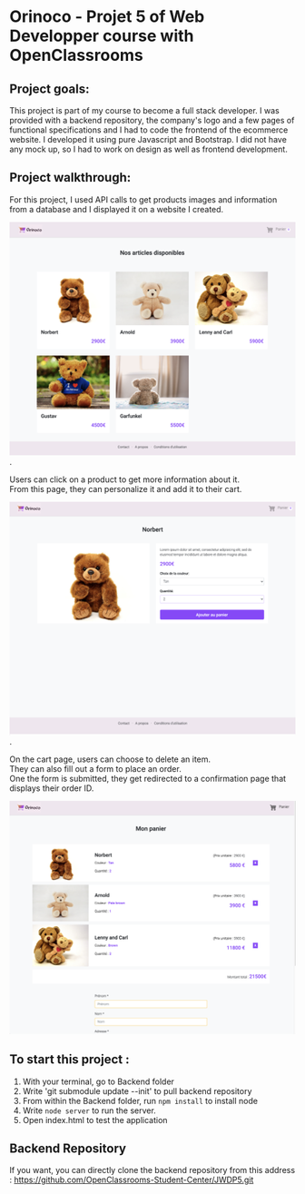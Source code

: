 # Orinoco -  Projet 5 of Web Developper course with OpenClassrooms

## Project goals:

This project is part of my course to become a full stack developer. I was provided with a backend repository, the company's logo and a few pages of functional specifications and I had to code the frontend of the ecommerce website. I developed it using pure Javascript and Bootstrap. I did not have any mock up, so I had to work on design as well as frontend development. 

## Project walkthrough:

For this project, I used API calls to get products images and information from a database and I displayed it on a website I created.   
  
![website](/images/readme/1.png).   
  
  Users can click on a product to get more information about it.  
  From this page, they can personalize it and add it to their cart.   
  
![website](/images/readme/2.png).  
  
On the cart page, users can choose to delete an item.  
They can also fill out a form to place an order.   
One the form is submitted, they get redirected to a confirmation page that displays their order ID. 
  
   ![website](/images/readme/3.png)


## To start this project :

1. With your terminal, go to Backend folder
2. Write 'git submodule update --init' to pull backend repository
3. From within the Backend folder, run `npm install` to install node
4. Write `node server` to run the server. 
5. Open index.html to test the application


## Backend Repository
If you want, you can directly clone the backend repository from this address : 
https://github.com/OpenClassrooms-Student-Center/JWDP5.git



